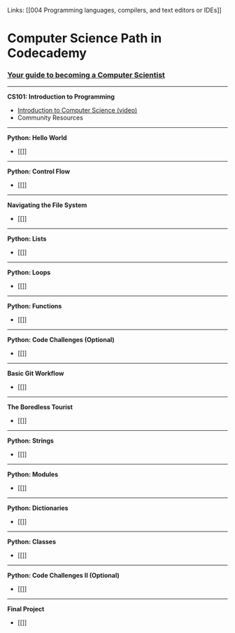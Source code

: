 Links:  [[004 Programming languages, compilers, and text editors or IDEs]]
#  Computer Science Path in Codecademy

### [Your guide to becoming a Computer Scientist](https://www.codecademy.com/learn/paths/computer-science)

---
**CS101: Introduction to Programming**
- [Introduction to Computer Science (video)](https://www.youtube.com/watch?v=7TEfvFoJn9s&feature=youtu.be)
- Community Resources
	
---
**Python:  Hello World**
- [[]]

---
**Python:  Control Flow**
- [[]]

---
**Navigating the File System**
- [[]]

---
**Python:  Lists**
- [[]]

---
**Python:  Loops**
- [[]]

---
**Python:  Functions**
- [[]]

---
**Python:  Code Challenges (Optional)**
- [[]]

---
**Basic Git Workflow**
- [[]]

---
**The Boredless Tourist**
- [[]]

---
**Python:  Strings**
- [[]]

---
**Python:  Modules**
- [[]]

---
**Python:  Dictionaries**
- [[]]

---
**Python:  Classes**
- [[]]

---
**Python:  Code Challenges II (Optional)**
- [[]]

---
**Final Project**
- [[]]